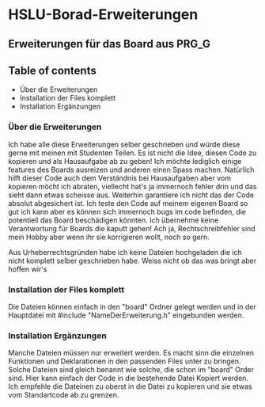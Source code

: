 # HSLU-Borad-Erweiterungen

## Erweiterungen für das Board aus PRG_G


## Table of contents
* Über die Erweiterungen
* Installation der Files komplett
* Installation Ergänzungen


### Über die Erweiterungen

Ich habe alle diese Erweiterungen selber geschrieben und würde diese gerne mit meinen mit Studenten Teilen. Es ist nicht die Idee, diesen Code zu kopieren und als Hausaufgabe ab zu geben! Ich möchte lediglich einige features des Boards ausreizen und anderen einen Spass machen. Natürlich hilft dieser Code auch dem Verständnis bei Hausaufgaben aber vom kopieren möcht ich abraten, viellecht hat's ja immernoch fehler drin und das sieht dann etwas scheisse aus. Weiterhin garantiere ich nicht das der Code absolut abgesichert ist. Ich teste den Code auf meinem eigenen Board so gut ich kann aber es können sich immernoch bugs im code befinden, die potentiell das Board beschädigen könnten. Ich übernehme keine Verantwortung für Boards die kaputt gehen! Ach ja, Rechtschreibfehler sind mein Hobby aber wenn ihr sie korrigieren wollt, noch so gern.

Aus Urheberrechtsgründen habe ich keine Dateien hochgeladen die ich nicht komplett selber geschrieben habe. Weiss nicht ob das was bringt aber hoffen wir's


### Installation der Files komplett

Die Dateien können einfach in den "board" Ordner gelegt werden und in der Hauptdatei mit #include "NameDerErweiterung.h" eingebunden werden.


### Installation Ergänzungen

Manche Dateien müssen nur erweitert werden. Es macht sinn die einzelnen Funktionen und Deklarationen in den passenden Files unter zu bringen. Solche Dateien sind gleich benannt wie solche, die schon im "board" Order sind. Hier kann einfach der Code in die bestehende Datei Kopiert werden. Ich empfehle die Dateinen zu oberst in die Datei zu kopieren und sie etwas vom Standartcode ab zu grenzen.

